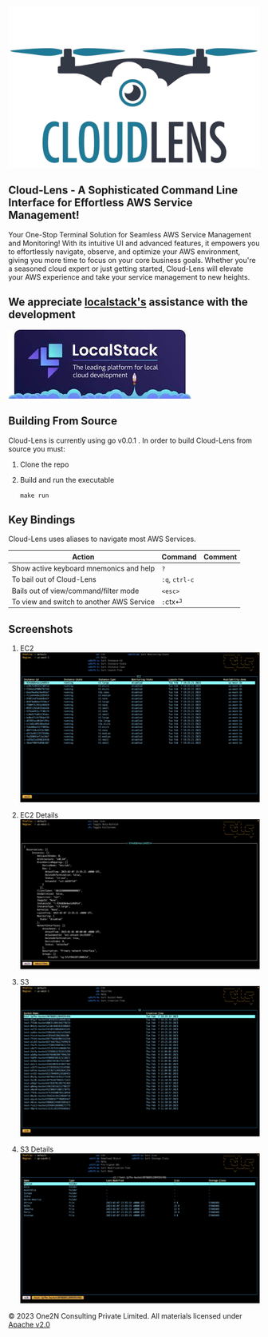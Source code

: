 <img src="assets/cloud-lens.png" alt="k9s">

## Cloud-Lens - A Sophisticated Command Line Interface for Effortless AWS Service Management!

Your One-Stop Terminal Solution for Seamless AWS Service Management and Monitoring! With its intuitive UI and advanced features, it empowers you to effortlessly navigate, observe, and optimize your AWS environment, giving you more time to focus on your core business goals. Whether you're a seasoned cloud expert or just getting started, Cloud-Lens will elevate your AWS experience and take your service management to new heights.

## We appreciate [localstack's](https://localstack.cloud/) assistance with the development

<img src="assets/localstack.jpeg" alt="k9s">


## Building From Source

 Cloud-Lens is currently using go v0.0.1 . In order to build Cloud-Lens from source you must:

 1. Clone the repo
 2. Build and run the executable

      ```shell
      make run
      ```

## Key Bindings

Cloud-Lens uses aliases to navigate most AWS Services.

| Action                                                         | Command                       | Comment                                                                |
|----------------------------------------------------------------|-------------------------------|------------------------------------------------------------------------|
| Show active keyboard mnemonics and help                        | `?`                           |                                                                        |                                                                      |
| To bail out of Cloud-Lens                                             | `:q`, `ctrl-c`                |                                                                        |
| Bails out of view/command/filter mode                          | `<esc>`                       |                                                                        |
| To view and switch to another AWS Service               | `:`ctx⏎                       |                                                                        |


## Screenshots

1. EC2
      <img src="assets/ec2.png"/>
1. EC2 Details
      <img src="assets/Ec2Json.png"/>

2. S3
      <img src="assets/s3.png"/>
2. S3 Details
      <img src="assets/s3Details.png"/>


© 2023 One2N Consulting Private Limited. All materials licensed under [Apache v2.0](http://www.apache.org/licenses/LICENSE-2.0)
